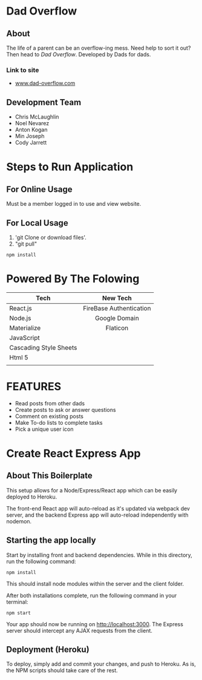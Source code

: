 # Dad Overflow
## About
The life of a parent can be an overflow-ing mess. Need help to sort it out? Then head to *Dad Overflow*. Developed by Dads for dads.
### Link to site
 * www.dad-overflow.com
## Development Team
  * Chris McLaughlin
  * Noel Nevarez
  * Anton Kogan
  * Min Joseph
  * Cody Jarrett

# Steps to Run Application
## For Online Usage
Must be a member logged in to use and view website.
## For Local Usage
1. 'git Clone or download files'.
2. "git pull"  
  ```
 npm install
  ```
# Powered By The Folowing

  | Tech                  |  New Tech               |
  | ----------------------|:-----------------------:|
  | React.js              | FireBase Authentication | 
  | Node.js               | Google Domain           |
  | Materialize           | Flaticon                |
  | JavaScript            |                         |  
  | Cascading Style Sheets|                         |
  | Html 5                |                         |
  |                       |                         |

# FEATURES
 * Read posts from other dads
 * Create posts to ask or answer questions
 * Comment on existing posts
 * Make To-do lists to complete tasks
 * Pick a unique user icon

# Create React Express App

## About This Boilerplate

This setup allows for a Node/Express/React app which can be easily deployed to Heroku.

The front-end React app will auto-reload as it's updated via webpack dev server, and the backend Express app will auto-reload independently with nodemon.

## Starting the app locally

Start by installing front and backend dependencies. While in this directory, run the following command:

```
npm install
```

This should install node modules within the server and the client folder.

After both installations complete, run the following command in your terminal:

```
npm start
```

Your app should now be running on <http://localhost:3000>. The Express server should intercept any AJAX requests from the client.

## Deployment (Heroku)

To deploy, simply add and commit your changes, and push to Heroku. As is, the NPM scripts should take care of the rest.
